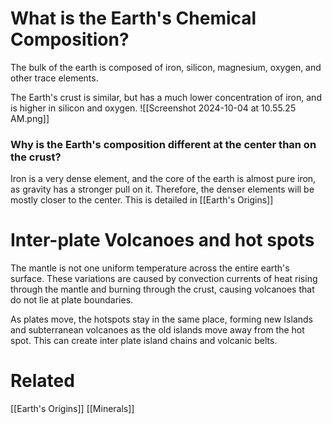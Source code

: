# What is the Earth's Chemical Composition?
The bulk of the earth is composed of iron, silicon, magnesium, oxygen, and other trace elements.

The Earth's crust is similar, but has a much lower concentration of iron, and is higher in silicon and oxygen. ![[Screenshot 2024-10-04 at 10.55.25 AM.png]]
### Why is the Earth's composition different at the center than on the crust?
Iron is a very dense element, and the core of the earth is almost pure iron, as gravity has a stronger pull on it. Therefore, the denser elements will be mostly closer to the center. This is detailed in [[Earth's Origins]]

# Inter-plate Volcanoes and hot spots
The mantle is not one uniform temperature across the entire earth's surface. These variations are caused by convection currents of heat rising through the mantle and burning through the crust, causing volcanoes that do not lie at plate boundaries.

As plates move, the hotspots stay in the same place, forming new Islands and subterranean volcanoes as the old islands move away from the hot spot. This can create inter plate island chains and volcanic belts.


# Related
[[Earth's Origins]]
[[Minerals]]
